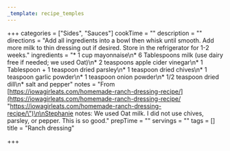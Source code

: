 ```yaml
---
_template: recipe_temples
---
```



+++
categories = ["Sides", "Sauces"]
cookTime = ""
description = ""
directions = "Add all ingredients into a bowl then whisk until smooth. Add more milk to thin dressing out if desired. Store in the refrigerator for 1-2 weeks."
ingredients = "* 1 cup mayonnaise\n* 6 Tablespoons milk (use dairy free if needed; we used Oat)\n* 2 teaspoons apple cider vinegar\n* 1 Tablespoon + 1 teaspoon dried parsley\n* 1 teaspoon dried chives\n* 1 teaspoon garlic powder\n* 1 teaspoon onion powder\n* 1/2 teaspoon dried dill\n* salt and pepper"
notes = "From [https://iowagirleats.com/homemade-ranch-dressing-recipe/](https://iowagirleats.com/homemade-ranch-dressing-recipe/ \"https://iowagirleats.com/homemade-ranch-dressing-recipe/\")\n\nStephanie notes: We used Oat milk. I did not use chives, parsley, or pepper. This is so good."
prepTime = ""
servings = ""
tags = []
title = "Ranch dressing"

+++
